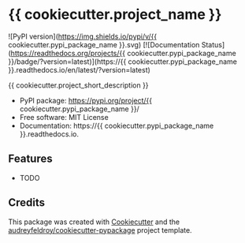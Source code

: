 # {{ cookiecutter.project_name }}

![PyPI version](https://img.shields.io/pypi/v/{{ cookiecutter.pypi_package_name }}.svg)
[![Documentation Status](https://readthedocs.org/projects/{{ cookiecutter.pypi_package_name }}/badge/?version=latest)](https://{{ cookiecutter.pypi_package_name }}.readthedocs.io/en/latest/?version=latest)

{{ cookiecutter.project_short_description }}

* PyPI package: https://pypi.org/project/{{ cookiecutter.pypi_package_name }}/
* Free software: MIT License
* Documentation: https://{{ cookiecutter.pypi_package_name }}.readthedocs.io.

## Features

* TODO

## Credits

This package was created with [Cookiecutter](https://github.com/audreyfeldroy/cookiecutter) and the [audreyfeldroy/cookiecutter-pypackage](https://github.com/audreyfeldroy/cookiecutter-pypackage) project template.
